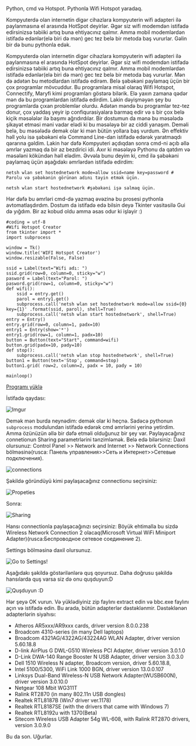 <!-- 
.. title: Python, cmd və Hotspot. Pythonla Wifi Hotspot yaradaq.
.. slug: Pythondan istifadə edərək Command Line əmrləri vasitəsilə Hotspot necə yaratmaq olar.
.. date: 2014-09-06 01:36:29 UTC+05:00
.. tags: Python
.. link: 
.. description: 
.. type: text
-->
Python, cmd və Hotspot. Pythonla Wifi Hotspot yaradaq.

Kompyuterdə olan internetin digər cihazlara kompyuterin wifi adapteri ilə paylanmasına el arasında HotSpot deyirlər. Əgər siz wifi modemdən istifadə edirsinizsə təbiiki artıq buna ehtiyacınız qalmır. Amma mobil modemlərdən istifadə edənlər(elə biri də mən) gec tez belə bir metoda baş vururlar. Gəlin bir də bunu pythonla edək.

<!-- TEASER_END: Davamını oxu -->


Kompyuterdə olan internetin digər cihazlara kompyuterin wifi adapteri ilə paylanmasına el arasında HotSpot deyirlər. Əgər siz wifi modemdən istifadə edirsinizsə təbiiki artıq buna ehtiyacınız qalmır. Amma mobil modemlərdən istifadə edənlər(elə biri də mən) gec tez belə bir metoda baş vururlar. Mən də adətən bu metodlardan istifadə edirəm. Belə şəbəkəni paylamaq üçün bir çox programlar mövcuddur. Bu programlara misal olaraq Wifi Hotspot, Connectify, Maryfi kimi programları göstərə bilərik. Elə yaxın zamana qədər mən də bu programlardan istifadə edirdim. Lakin dəyişməyən şey bu programlarda çıxan problemlər olurdu. Adətən məndə bu programlar tez-tez donur, çox yaddaş yeyir ip confiqurasiyalara barmaq edir və s bir çox belə kiçik məsələlər ilə başımı ağrıdırdılar. Bir dostumun da mənə bu məsələdə şikayət etməsi məni vadar elədi ki bu məsələyə bir az ciddi yanaşım. Deməli belə, bu məsələdə demək olar ki mən bütün yollara baş vurdum. Ən effektiv həll yolu isə şəbəkəni elə Command Line-dan istifadə edərək yaratmaqdı qərarına gəldim. Lakin hər dəfə Kompyuteri açdıqdan sonra cmd-ni açıb əllə əmrlər yazmaq da bir az bezdirici idi. Axır ki məsələyə Pythonu da qatdım və məsələni kökündən həll elədim. Əvvəla bunu deyim ki, cmd ilə şəbəkəni paylamaq üçün aşağıdakı əmrlərdən istifadə edirdim:

	netsh wlan set hostednetwork mode=allow ssid=name key=password # Parolu və şəbəkənin görünən adını təyin etmək üçün.
	
	netsh wlan start hostednetwork #şəbəkəni işə salmaq üçün.
Hər dəfə bu əmrləri cmd-də yazmaq əvəzinə bu prosesi pythonla avtomatlaşdırdım. Dostum da istifadə edə bilsin deyə Tkinter vasitəsilə Gui də yığdım.
Bir az kobud oldu amma əsas odur ki işləyir :)

    #coding = utf-8
	#Wifi Hotspot Creator
	from tkinter import *
	import subprocess

	window = Tk()
	window.title('WIFI Hotspot Creator')
	window.resizable(False, False)

	ssid = Label(text="Wifi adı: ")
	ssid.grid(row=0, column=0, sticky="w")
	pasword = Label(text="Parol: ")
	pasword.grid(row=1, column=0, sticky="w")
	def wifi():
		ssid = entry.get()
    	parol = entry1.get()
    	subprocess.call('netsh wlan set hostednetwork mode=allow ssid={0} key={1}' .format(ssid, parol), shell=True)
    	subprocess.call('netsh wlan start hostednetwork', shell=True)
	entry = Entry()
	entry.grid(row=0, column=1, padx=10)
	entry1 = Entry(show='*')
	entry1.grid(row=1, column=1, padx=10)
	button = Button(text="Start", command=wifi)
	button.grid(padx=10, pady=10)
	def stop():
    	subprocess.call('netsh wlan stop hostednetwork', shell=True)
	button1 = Button(text='Stop', command=stop)
	button1.grid( row=2, column=2, padx = 10, pady = 10)

	mainloop()


[Programı yüklə](https://cloud.mail.ru/public/5bf036a3f713/Hotspot.zip)

İstifadə qaydası:

![Imgur](http://i.imgur.com/fP4HHlv.jpg?1)

Demək mən burda neynədim: demək olar ki heçnə. Sadəcə pythonun ``subprocess`` modulundan istifadə edərək  cmd əmrlərini yerinə yetirdim.
 Amma özünüzün əllə bir dəfə etməli olduğunuz bir şey var. Paylayacağınız connetionun Sharing parametrlərini tənzimləmək. Belə edə bilərsiniz:
Daxil olursunuz: Control Panel >> Network and Internet >> Network Connections bölməsinə(rusca: Панель управления>>Сеть и Интернет>>Сетевые подключения).

![connections](http://www.maryfi.com/images/all-connections.gif)

Şəkildə göründüyü kimi paylaşacağınız connectionu seçirsiniz:

![Propeties](http://www.maryfi.com/images/sharing-connection.gif)

Sonra:

![Sharing](http://www.maryfi.com/images/properties-window.gif)

Hansı connectionla paylaşacağınızı seçirsiniz:
Böyük ehtimalla bu sizdə Wireless Network Connection 2 olacaq(Microsoft Virtual WiFi Miniport Adapter)(rusca:Беспроводное сетевое соединение 2).

Settings bölməsinə daxil olursunuz.

![Go to Settings!](http://www.maryfi.com/images/choose-maryfi-connection.gif)

Aşağıdakı şəkildə göstərilənlərə quş qoyursuz. Daha doğrusu şəkildə hansılarda quş varsa siz də onu quşduyun:D

![Quşduyun :D](http://www.maryfi.com/images/services-to-share.gif)

Hər şeyə OK vurun. Və yüklədiyiniz zip faylını extract edin və bbc.exe faylını açın və istifadə edin.
Bu arada, bütün adapterlər dəstəklənmir. Dəstəklənən adapterlərin siyahısı:


- Atheros AR5xxx/AR9xxx cards, driver version 8.0.0.238
- Broadcom 4310-series (in many Dell laptops)
- Broadcom 4321AG/4322AG/43224AG WLAN Adapter, driver version 5.60.18.8
- D-link AirPlus G DWL-G510 Wireless PCI Adapter, driver version 3.0.1.0
- D-Link DWA-140 Range Booster N USB Adapter, driver version 3.0.3.0
- Dell 1510 Wireless N adapter, Broadcom  version, driver 5.60.18.8,
- Intel 5100/5300, WiFi Link 1000 BGN, driver version 13.0.0.107
- Linksys Dual-Band Wireless-N USB Network Adapter(WUSB600N), driver version 3.0.10.0
- Netgear 108 Mbit WG311T
- Ralink RT2870 (in many 802.11n USB dongles)
- Realtek RTL8187B (Win7 driver ver.1178)
- Realtek RTL8187SE (with the drivers that came with Windows 7)
- Realtek RTL8192u with 1370(Beta)
- Sitecom Wireless USB Adapter 54g WL-608, with Ralink RT2870 drivers, version 3.0.9.0

Bu da son. Uğurlar. 